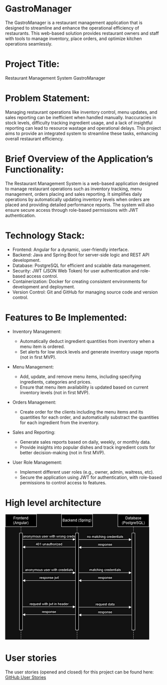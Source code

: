 # GastroManager
The GastroManager is a restaurant management application that is designed to streamline and enhance the operational efficiency of restaurants. This web-based solution provides restaurant owners and staff with tools to manage inventory, place orders, and optimize kitchen operations seamlessly.

# Project Title:
Restaurant Management System GastroManager

# Problem Statement:
Managing restaurant operations like inventory control, menu updates, and sales reporting can be inefficient when handled manually. Inaccuracies in stock levels, difficulty tracking ingredient usage, and a lack of insightful reporting can lead to resource wastage and operational delays. This project aims to provide an integrated system to streamline these tasks, enhancing overall restaurant efficiency.

# Brief Overview of the Application’s Functionality:
The Restaurant Management System is a web-based application designed to manage restaurant operations such as inventory tracking, menu management, orders placing and sales reporting. It simplifies daily operations by automatically updating inventory levels when orders are placed and providing detailed performance reports. The system will also ensure secure access through role-based permissions with JWT authentication.

# Technology Stack:
- Frontend: Angular for a dynamic, user-friendly interface.
- Backend: Java and Spring Boot for server-side logic and REST API development.
- Database: PostgreSQL for efficient and scalable data management.
- Security: JWT (JSON Web Token) for user authentication and role-based access control.
- Containerization: Docker for creating consistent environments for development and deployment.
- Version Control: Git and GitHub for managing source code and version control.

# Features to Be Implemented:

- Inventory Management:
  - Automatically deduct ingredient quantities from inventory when a menu item is ordered.
  - Set alerts for low stock levels and generate inventory usage reports (not in first MVP).

- Menu Management:
  - Add, update, and remove menu items, including specifying ingredients, categories and prices.
  - Ensure that menu item availability is updated based on current inventory levels (not in first MVP).

- Orders Management:
  - Create order for the clients including the menu items and its quantities for each order, and automatically substract the quantities for each ingredient from the inventory.

- Sales and Reporting:

  - Generate sales reports based on daily, weekly, or monthly data.
  - Provide insights into popular dishes and track ingredient costs for better decision-making (not in first MVP).

- User Role Management:
  - Implement different user roles (e.g., owner, admin, waitress, etc).
  - Secure the application using JWT for authentication, with role-based permissions to control access to features.


# High level architecture

![High level architecture](./GastroManager.drawio.png)

# User stories

The user stories (opened and closed) for this project can be found here: [GitHub User Stories](https://github.com/CarlosBrrs/GastroManager/issues?q=)
